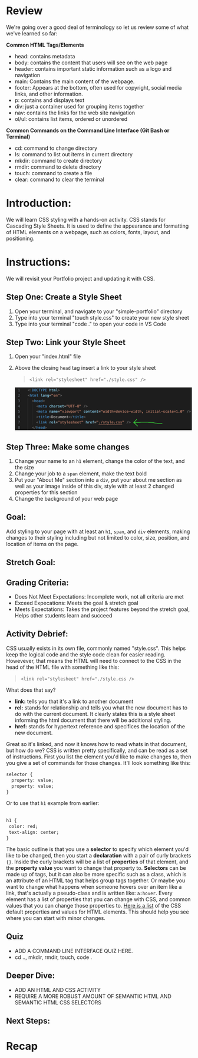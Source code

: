 # Review

We're going over a good deal of terminology so let us review some of what we've learned so far:

**Common HTML Tags/Elements**

- head: contains metadata
- body: contains the content that users will see on the web page
- header: contains important static information such as a logo and navigation
- main: Contains the main content of the webpage.
- footer: Appears at the bottom, often used for copyright, social media links, and other information.
- p: contains and displays text
- div: just a container used for grouping items together
- nav: contains the links for the web site navigation
- ol/ul: contains list items, ordered or unordered

**Common Commands on the Command Line Interface (Git Bash or Terminal)**

- cd: command to change directory
- ls: command to list out items in current directory
- mkdir: command to create directory
- rmdir: command to delete directory
- touch: command to create a file
- clear: command to clear the terminal

# Introduction:

We will learn CSS styling with a hands-on activity. CSS stands for Cascading Style Sheets. It is used to define the appearance and formatting of HTML elements on a webpage, such as colors, fonts, layout, and positioning.

# Instructions:

We will revisit your Portfolio project and updating it with CSS.

## Step One: Create a Style Sheet

1. Open your terminal, and navigate to your "simple-portfolio" directory
2. Type into your terminal "touch style.css" to create your new style sheet
3. Type into your terminal "code ." to open your code in VS Code

## Step Two: Link your Style Sheet

1. Open your "index.html" file
2. Above the closing `head` tag insert a link to your style sheet

   > `<link rel="stylesheet" href="./style.css" />`

   <img  width="500px" src="./images/gitbash-css-link-tag.png">

## Step Three: Make some changes

1. Change your name to an `h1` element, change the color of the text, and the size
2. Change your job to a `span` element, make the text bold
3. Put your "About Me" section into a `div`, put your about me section as well as your image inside of this div, style with at least 2 changed properties for this section
4. Change the background of your web page

## Goal:

Add styling to your page with at least an `h1`, `span`, and `div` elements, making changes to their styling including but not limited to color, size, position, and location of items on the page.

## Stretch Goal:

## Grading Criteria:

- Does Not Meet Expectations: Incomplete work, not all criteria are met
- Exceed Expecations: Meets the goal & stretch goal
- Meets Expectations: Takes the project features beyond the stretch goal, Helps other students learn and succeed

## Activity Debrief:

CSS usually exists in its own file, commonly named "style.css". This helps keep the logical code and the style code clean for easier reading. Howevever, that means the HTML will need to connect to the CSS in the head of the HTML file with something like this:

> `<link rel="stylesheet" href="./style.css />`

What does that say?

- **link:** tells you that it's a link to another document
- **rel:** stands for relationship and tells you what the new document has to do with the current document. It clearly states this is a style sheet informing the html document that there will be additional styling.
- **href:** stands for hypertext reference and specifices the location of the new document.

Great so it's linked, and now it knows how to read whats in that document, but how do we? CSS is written pretty specifically, and can be read as a set of instructions. First you list the element you'd like to make changes to, then you give a set of commands for those changes. It'll look something like this:

```
selector {
  property: value;
  property: value;
}

```

Or to use that `h1` example from earlier:

```

h1 {
 color: red;
 text-align: center;
}
```

The basic outline is that you use a **selector** to specify which element you'd like to be changed, then you start a **declaration** with a pair of curly brackets `{}`. Inside the curly brackets will be a list of **properties** of that element, and the **property value** you want to change that property to. **Selectors** can be made up of tags, but it can also be more specific such as a class, which is an attribute of an HTML tag that helps group tags together. Or maybe you want to change what happens when someone hovers over an item like a link, that's actually a pseudo-class and is written like: `a:hover`. Every element has a list of properties that you can change with CSS, and common values that you can change those properties to. [Here is a list](https://www.w3schools.com/cssref/css_default_values.php) of the CSS default properties and values for HTML elements. This should help you see where you can start with minor changes.

## Quiz

- ADD A COMMAND LINE INTERFACE QUIZ HERE.
- cd .., mkdir, rmdir, touch, code .

## Deeper Dive:

- ADD AN HTML AND CSS ACTIVITY
- REQUIRE A MORE ROBUST AMOUNT OF SEMANTIC HTML AND SEMANTIC HTML CSS SELECTORS

## Next Steps:

# Recap

